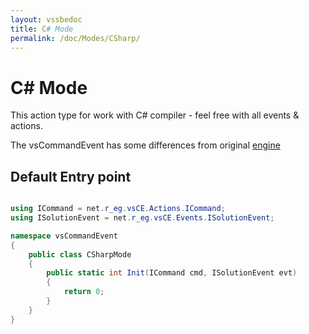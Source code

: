 ```yaml
---
layout: vssbedoc
title: C# Mode
permalink: /doc/Modes/CSharp/
---
```


# C# Mode

This action type for work with C# compiler - feel free with all events & actions.

The vsCommandEvent has some differences from original [engine](http://vssbe.r-eg.net/doc/Modes/CSharp/)

## Default Entry point

```csharp 

using ICommand = net.r_eg.vsCE.Actions.ICommand;
using ISolutionEvent = net.r_eg.vsCE.Events.ISolutionEvent;

namespace vsCommandEvent
{
    public class CSharpMode
    {
        public static int Init(ICommand cmd, ISolutionEvent evt)
        {
            return 0;
        }
    }
}
```